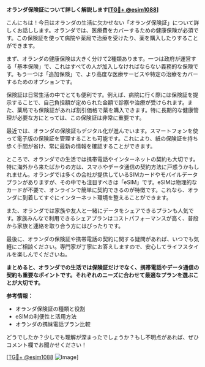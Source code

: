 **オランダ保険証について詳しく解説します[[TG💪+ @esim1088](https://t.me/s/esim1088)]**

こんにちは！今日はオランダの生活に欠かせない「オランダ保険証」について詳しくお話しします。オランダでは、医療費をカバーするための健康保険が必須です。この保険証を使って病院や薬局で治療を受けたり、薬を購入したりすることができます。

まず、オランダの健康保険は大きく分けて2種類あります。一つは政府が運営する「基本保険」で、これはすべての人が加入しなければならない義務的な保険です。もう一つは「追加保険」で、より高度な医療サービスや特定の治療をカバーするためのオプションです。

保険証は日常生活の中でとても便利です。例えば、病院に行く際には保険証を提示することで、自己負担額が定められた金額で診察や治療が受けられます。また、薬局でも保険証があれば割引価格で薬を購入できます。特に長期的な健康管理が必要な方にとっては、この保険証は非常に重要です。

最近では、オランダの保険証もデジタル化が進んでいます。スマートフォンを使って電子版の保険証を管理することも可能です。これにより、紙の保険証を持ち歩く手間が省け、常に最新の情報を確認することができます。

ところで、オランダでの生活では携帯電話やインターネットの契約も大切です。特に海外から来たばかりの方は、スマホやデータ通信の契約方法に戸惑うかもしれません。オランダでは多くの会社が提供しているSIMカードやモバイルデータプランがありますが、その中でも注目すべきは「eSIM」です。eSIMは物理的なカードが不要で、オンラインで簡単に契約できるのが特徴です。これなら、オランダに到着してすぐにインターネット環境を整えることができます。

また、オランダでは家族や友人と一緒にデータをシェアできるプランも人気です。家族みんなで利用できるシェアプランはコストパフォーマンスが高く、普段から家族と連絡を取り合う方にはぴったりです。

最後に、オランダの保険証や携帯電話の契約に関する疑問があれば、いつでも気軽にご相談ください。専門家が丁寧にお答えしますので、安心してライフスタイルを楽しんでくださいね。

**まとめると、オランダでの生活では保険証だけでなく、携帯電話やデータ通信の契約も重要なポイントです。それぞれのニーズに合わせて最適なプランを選ぶことが大切です。**

**参考情報：**
- オランダ保険証の種類と役割
- eSIMの利便性と活用方法
- オランダの携帓電話プラン比較

どうでしたか？少しでも理解が深まったでしょうか？もし不明点があれば、ぜひコメント欄でお聞かせください！

[[TG💪+ @esim1088](https://t.me/s/esim1088) ![Image](https://i.postimg.cc/Y0z9fWf4/image.png)]